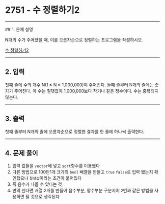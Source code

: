 # 2751 -  수 정렬하기2

<hr/>
## 1. 문제 설명

N개의 수가 주어졌을 때, 이를 오름차순으로 정렬하는 프로그램을 작성하시오.

[수 정렬하기2](<https://www.acmicpc.net/problem/2751>)

------

## 2. 입력

첫째 줄에 수의 개수 N(1 ≤ N ≤ 1,000,000)이 주어진다. 둘째 줄부터 N개의 줄에는 숫자가 주어진다. 이 수는 절댓값이 1,000,000보다 작거나 같은 정수이다. 수는 중복되지 않는다.

------

## 3. 출력

첫째 줄부터 N개의 줄에 오름차순으로 정렬한 결과를 한 줄에 하나씩 출력한다.

------

## 4. 문제 풀이

1. 입력 값들을 `vector`에 넣고 `sort`함수를 이용했다
2. 다른 방법으로 100만1개 크기의 `bool` 배열을 만들고 `true` `false`로 입력 됐는지 확인했으나 `절댓값`이라는 조건이 붙어있다
3. 즉 음수가 나올 수 있다는 것
4. 만약 한다면 배열 2개를 만들어 음수부분, 양수부분 구분지어 `2`번과 같은 방법을 사용하면 될 것으로 생각된다